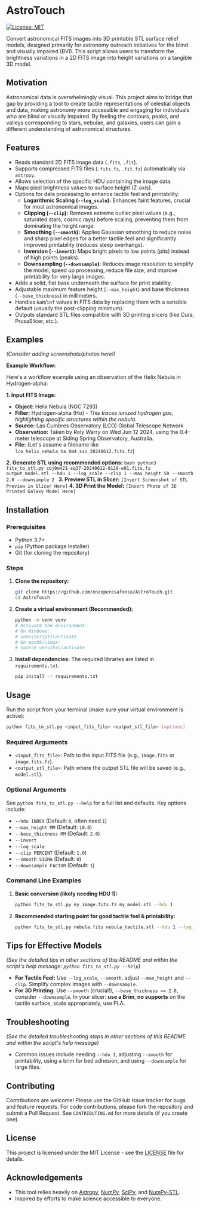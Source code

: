 # AstroTouch
[![License: MIT](https://img.shields.io/badge/License-MIT-yellow.svg)](https://opensource.org/licenses/MIT)
<!-- Add other badges if you set up CI/CD, etc. -->

Convert astronomical FITS images into 3D printable STL surface relief models, designed primarily for astronomy outreach initiatives for the blind and visually impaired (BVI). This script allows users to transform the brightness variations in a 2D FITS image into height variations on a tangible 3D model.

## Motivation

Astronomical data is overwhelmingly visual. This project aims to bridge that gap by providing a tool to create tactile representations of celestial objects and data, making astronomy more accessible and engaging for individuals who are blind or visually impaired. By feeling the contours, peaks, and valleys corresponding to stars, nebulae, and galaxies, users can gain a different understanding of astronomical structures.

## Features

*   Reads standard 2D FITS image data (`.fits`, `.fit`).
*   Supports compressed FITS files (`.fits.fz`, `.fit.fz`) automatically via `astropy`.
*   Allows selection of the specific HDU containing the image data.
*   Maps pixel brightness values to surface height (Z-axis).
*   Options for data processing to enhance tactile feel and printability:
    *   **Logarithmic Scaling (`--log_scale`):** Enhances faint features, crucial for most astronomical images.
    *   **Clipping (`--clip`):** Removes extreme outlier pixel values (e.g., saturated stars, cosmic rays) before scaling, preventing them from dominating the height range.
    *   **Smoothing (`--smooth`):** Applies Gaussian smoothing to reduce noise and sharp pixel edges for a better tactile feel and significantly improved printability (reduces steep overhangs).
    *   **Inversion (`--invert`):** Maps bright pixels to low points (pits) instead of high points (peaks).
    *   **Downsampling (`--downsample`):** Reduces image resolution to simplify the model, speed up processing, reduce file size, and improve printability for very large images.
*   Adds a solid, flat base underneath the surface for print stability.
*   Adjustable maximum feature height (`--max_height`) and base thickness (`--base_thickness`) in millimeters.
*   Handles `NaN`/`inf` values in FITS data by replacing them with a sensible default (usually the post-clipping minimum).
*   Outputs standard STL files compatible with 3D printing slicers (like Cura, PrusaSlicer, etc.).

## Examples

*(Consider adding screenshots/photos here!)*

**Example Workflow:**

Here's a workflow example using an observation of the Helix Nebula in Hydrogen-alpha:

**1. Input FITS Image:**

*   **Object:** Helix Nebula (NGC 7293)
*   **Filter:** Hydrogen-alpha (Hα) - _This traces ionized hydrogen gas, highlighting specific structures within the nebula._
*   **Source:** Las Cumbres Observatory (LCO) Global Telescope Network
*   **Observation:** Taken by Roly Warry on Wed Jun 12 2024, using the 0.4-meter telescope at Siding Spring Observatory, Australia.
*   **File:** (Let's assume a filename like `lco_helix_nebula_ha_0m4_sso_20240612.fits.fz`)

**2.  Generate STL using recommended options:**
    ```bash
     python3 fits_to_stl.py coj0m421-sq37-20240612-0129-e91.fits.fz output_model.stl --hdu 1 --log_scale --clip 1 --max_height 50 --smooth 2.0 --downsample 2
    ```
**3.  Preview STL in Slicer:**
    ```
    [Insert Screenshot of STL Preview in Slicer Here]
    ```
**4.  3D Print the Model:**
    ```
    [Insert Photo of 3D Printed Galaxy Model Here]
    ```

## Installation

### Prerequisites

*   Python 3.7+
*   `pip` (Python package installer)
*   Git (for cloning the repository)

### Steps

1.  **Clone the repository:**
    ```bash
    git clone https://github.com/enzoperesafonso/AstroTouch.git
    cd AstroTouch
    ```

2.  **Create a virtual environment (Recommended):**
    ```bash
    python -m venv venv
    # Activate the environment:
    # On Windows:
    # venv\Scripts\activate
    # On macOS/Linux:
    # source venv/bin/activate
    ```

3.  **Install dependencies:**
    The required libraries are listed in `requirements.txt`.
    ```bash
    pip install -r requirements.txt
    ```

## Usage

Run the script from your terminal (make sure your virtual environment is active):

```bash
python fits_to_stl.py <input_fits_file> <output_stl_file> [options]
```

### Required Arguments

*   `<input_fits_file>`: Path to the input FITS file (e.g., `image.fits` or `image.fits.fz`).
*   `<output_stl_file>`: Path where the output STL file will be saved (e.g., `model.stl`).

### Optional Arguments

See `python fits_to_stl.py --help` for a full list and defaults. Key options include:

*   `--hdu INDEX` (Default: `0`, often need `1`)
*   `--max_height MM` (Default: `10.0`)
*   `--base_thickness MM` (Default: `2.0`)
*   `--invert`
*   `--log_scale`
*   `--clip PERCENT` (Default: `1.0`)
*   `--smooth SIGMA` (Default: `0`)
*   `--downsample FACTOR` (Default: `1`)

### Command Line Examples

1.  **Basic conversion (likely needing HDU 1):**
    ```bash
    python fits_to_stl.py my_image.fits.fz my_model.stl --hdu 1
    ```

2.  **Recommended starting point for good tactile feel & printability:**
    ```bash
    python fits_to_stl.py nebula.fits nebula_tactile.stl --hdu 1 --log_scale --clip 1.0 --smooth 1.5 --max_height 12.0 --base_thickness 2.0
    ```

## Tips for Effective Models

*(See the detailed tips in other sections of this README and within the script's help message: `python fits_to_stl.py --help`)*

*   **For Tactile Feel:** Use `--log_scale`, `--smooth`, adjust `--max_height` and `--clip`. Simplify complex images with `--downsample`.
*   **For 3D Printing:** Use `--smooth` (crucial!), `--base_thickness >= 2.0`, consider `--downsample`. In your slicer: **use a Brim**, **no supports** on the tactile surface, scale appropriately, use PLA.

## Troubleshooting

*(See the detailed troubleshooting steps in other sections of this README and within the script's help message)*

*   Common issues include needing `--hdu 1`, adjusting `--smooth` for printability, using a brim for bed adhesion, and using `--downsample` for large files.

## Contributing

Contributions are welcome! Please use the GitHub Issue tracker for bugs and feature requests. For code contributions, please fork the repository and submit a Pull Request. See `CONTRIBUTING.md` for more details (if you create one).

## License

This project is licensed under the MIT License - see the [LICENSE](LICENSE) file for details.

## Acknowledgements

*   This tool relies heavily on [Astropy](https://www.astropy.org/), [NumPy](https://numpy.org/), [SciPy](https://scipy.org/), and [NumPy-STL](https://github.com/WoLpH/numpy-stl/).
*   Inspired by efforts to make science accessible to everyone.
